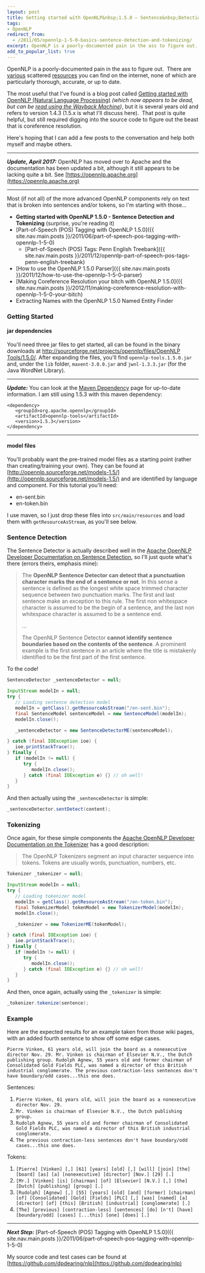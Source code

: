 ```yaml
---
layout: post
title: Getting started with OpenNLP&nbsp;1.5.0 – Sentence&nbsp;Detection and Tokenizing
tags:
- OpenNLP
redirect_from:
  - /2011/05/opennlp-1-5-0-basics-sentence-detection-and-tokenizing/
excerpt: OpenNLP is a poorly-documented pain in the ass to figure out.  Here's hoping that I can help myself and others understand it just a little better.
add_to_popular_list: true
---
```

OpenNLP is a poorly-documented pain in the ass to figure out.  There are [various](http://opennlp.sourceforge.net/README.html) scattered [resources](http://opennlp.apache.org/docs/1.5.3/manual/opennlp.html) you can find on the internet, none of which are particularly thorough, accurate, or up to date.

The most useful that I've found is a blog post called [Getting started with OpenNLP (Natural Language Processing)](http://danielmclaren.com/node/49) *(which now appears to be dead, but can be [read using the Wayback Machine](https://web.archive.org/web/20161201042620/http://danielmclaren.com/node/49))*, but it is several years old and refers to version 1.4.3 (1.5.x is what I'll discuss here).  That post is quite helpful, but still required digging into the source code to figure out the beast that is coreference resolution. 

Here's hoping that I can add a few posts to the conversation and help both myself and maybe others.

---

_**Update, April 2017:**_ OpenNLP has moved over to Apache and the documentation has been updated a bit, although it still appears to be lacking quite a bit.  See [https://opennlp.apache.org](https://opennlp.apache.org) 

---

Most (if not all) of the more advanced OpenNLP components rely on text that is broken into sentences and/or tokens, so I'm starting with those...

- **Getting started with OpenNLP 1.5.0 - Sentence Detection and Tokenizing** (surprise, you're reading it)
- [Part-of-Speech (POS) Tagging with OpenNLP 1.5.0]({{ site.nav.main.posts }}/2011/06/part-of-speech-pos-tagging-with-opennlp-1-5-0)
  - [Part-of-Speech (POS) Tags: Penn English Treebank]({{ site.nav.main.posts }}/2011/12/opennlp-part-of-speech-pos-tags-penn-english-treebank)
- [How to use the OpenNLP 1.5.0 Parser]({{ site.nav.main.posts }}/2011/12/how-to-use-the-opennlp-1-5-0-parser)
- [Making Coreference Resolution your bitch with OpenNLP 1.5.0]({{ site.nav.main.posts }}/2012/11/making-coreference-resolution-with-opennlp-1-5-0-your-bitch)
- Extracting Names with the OpenNLP 1.5.0 Named Entity Finder

### Getting Started

#### jar dependencies

You'll need three jar files to get started, all can be found in the binary downloads at [http://sourceforge.net/projects/opennlp/files/OpenNLP Tools/1.5.0/](http://sourceforge.net/projects/opennlp/files/OpenNLP%20Tools/1.5.0/). After expanding the files, you'll find `opennlp-tools.1.5.0.jar` and, under the `lib` folder, `maxent-3.0.0.jar` and `jwnl-1.3.3.jar` (for the Java WordNet Library).

---

_**Update:**_ You can look at the [Maven Dependency](http://opennlp.apache.org/maven-dependency.html) page for up-to-date information. I am still using 1.5.3 with this maven dependency:

```
<dependency>
   <groupId>org.apache.opennlp</groupId>
   <artifactId>opennlp-tools</artifactId>
   <version>1.5.3</version>
</dependency>
```
---

#### model files

You'll probably want the pre-trained model files as a starting point (rather than creating/training your own). They can be found at [http://opennlp.sourceforge.net/models-1.5/](http://opennlp.sourceforge.net/models-1.5/) and are identified by language and component. For this tutorial you'll need:

- en-sent.bin
- en-token.bin

I use maven, so I just drop these files into `src/main/resources` and load them with `getResourceAsStream`, as you'll see below.

### Sentence Detection

The Sentence Detector is actually described well in the [Apache OpenNLP Developer Documentation on Sentence Detection](http://opennlp.apache.org/docs/1.5.3/manual/opennlp.html#tools.sentdetect.detection), so I'll just quote what's there (errors theirs, emphasis mine):

> The **OpenNLP Sentence Detector can detect that a punctuation character marks the end of a sentence or not**. In this sense a sentence is defined as the longest white space trimmed character sequence between two punctuation marks. The first and last sentence make an exception to this rule. The first non whitespace character is assumed to be the begin of a sentence, and the last non whitespace character is assumed to be a sentence end.
>
> ...
>
> The OpenNLP Sentence Detector **cannot identify sentence boundaries based on the contents of the sentence**. A prominent example is the first sentence in an article where the title is mistakenly identified to be the first part of the first sentence.

To the code!

```java
SentenceDetector _sentenceDetector = null;

InputStream modelIn = null;
try {
   // Loading sentence detection model
   modelIn = getClass().getResourceAsStream("/en-sent.bin");
   final SentenceModel sentenceModel = new SentenceModel(modelIn);
   modelIn.close();

   _sentenceDetector = new SentenceDetectorME(sentenceModel);

} catch (final IOException ioe) {
   ioe.printStackTrace();
} finally {
   if (modelIn != null) {
      try {
         modelIn.close();
      } catch (final IOException e) {} // oh well!
   }
}
```

And then actually using the `_sentenceDetector` is simple:

```java
_sentenceDetector.sentDetect(content);
```

### Tokenizing

Once again, for these simple components the [Apache OpenNLP Developer Documentation on the Tokenizer](http://opennlp.apache.org/docs/1.5.3/manual/opennlp.html#tools.tokenizer.introduction) has a good description:

> The OpenNLP Tokenizers segment an input character sequence into tokens. Tokens are usually words, punctuation, numbers, etc.


```java
Tokenizer _tokenizer = null;

InputStream modelIn = null;
try {
   // Loading tokenizer model
   modelIn = getClass().getResourceAsStream("/en-token.bin");
   final TokenizerModel tokenModel = new TokenizerModel(modelIn);
   modelIn.close();

   _tokenizer = new TokenizerME(tokenModel);

} catch (final IOException ioe) {
   ioe.printStackTrace();
} finally {
   if (modelIn != null) {
      try {
         modelIn.close();
      } catch (final IOException e) {} // oh well!
   }
}
```

And then, once again, actually using the `_tokenizer` is simple:

```java
_tokenizer.tokenize(sentence);
```

### Example

Here are the expected results for an example taken from those wiki pages, with an added fourth sentence to show off some edge cases.

`Pierre Vinken, 61 years old, will join the board as a nonexecutive director Nov. 29. Mr. Vinken is chairman of Elsevier N.V., the Dutch publishing group. Rudolph Agnew, 55 years old and former chairman of Consolidated Gold Fields PLC, was named a director of this British industrial conglomerate. The previous contraction-less sentences don't have boundary/odd cases...this one does.`

Sentences:

1. `Pierre Vinken, 61 years old, will join the board as a nonexecutive director Nov. 29.`
2. `Mr. Vinken is chairman of Elsevier N.V., the Dutch publishing group.`
3. `Rudolph Agnew, 55 years old and former chairman of Consolidated Gold Fields PLC, was named a director of this British industrial conglomerate.`
4. `The previous contraction-less sentences don't have boundary/odd cases...this one does.`

Tokens:

1. `[Pierre] [Vinken] [,] [61] [years] [old] [,] [will] [join] [the] [board] [as] [a] [nonexecutive] [director] [Nov.] [29] [.]`
2. `[Mr.] [Vinken] [is] [chairman] [of] [Elsevier] [N.V.] [,] [the] [Dutch] [publishing] [group] [.]`
3. `[Rudolph] [Agnew] [,] [55] [years] [old] [and] [former] [chairman] [of] [Consolidated] [Gold] [Fields] [PLC] [,] [was] [named] [a] [director] [of] [this] [British] [industrial] [conglomerate] [.]`
4. `[The] [previous] [contraction-less] [sentences] [do] [n't] [have] [boundary/odd] [cases] [...this] [one] [does] [.]`


---

**_Next Step:_** [Part-of-Speech (POS) Tagging with OpenNLP 1.5.0]({{ site.nav.main.posts }}/2011/06/part-of-speech-pos-tagging-with-opennlp-1-5-0)

My source code and test cases can be found at [https://github.com/dpdearing/nlp](https://github.com/dpdearing/nlp)
